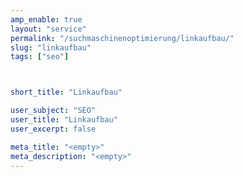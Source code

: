 ```yaml
---
amp_enable: true
layout: "service"
permalink: "/suchmaschinenoptimierung/linkaufbau/"
slug: "linkaufbau"
tags: ["seo"]



short_title: "Linkaufbau"

user_subject: "SEO"
user_title: "Linkaufbau"
user_excerpt: false

meta_title: "<empty>"
meta_description: "<empty>"
---
```

